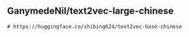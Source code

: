 ## GanymedeNil/text2vec-large-chinese

```
# https://huggingface.co/shibing624/text2vec-base-chinese
```